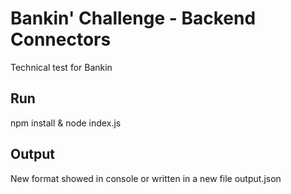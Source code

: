 # Bankin' Challenge - Backend Connectors

Technical test for Bankin

## Run

npm install & node index.js

## Output

New format showed in console or written in a new file output.json
